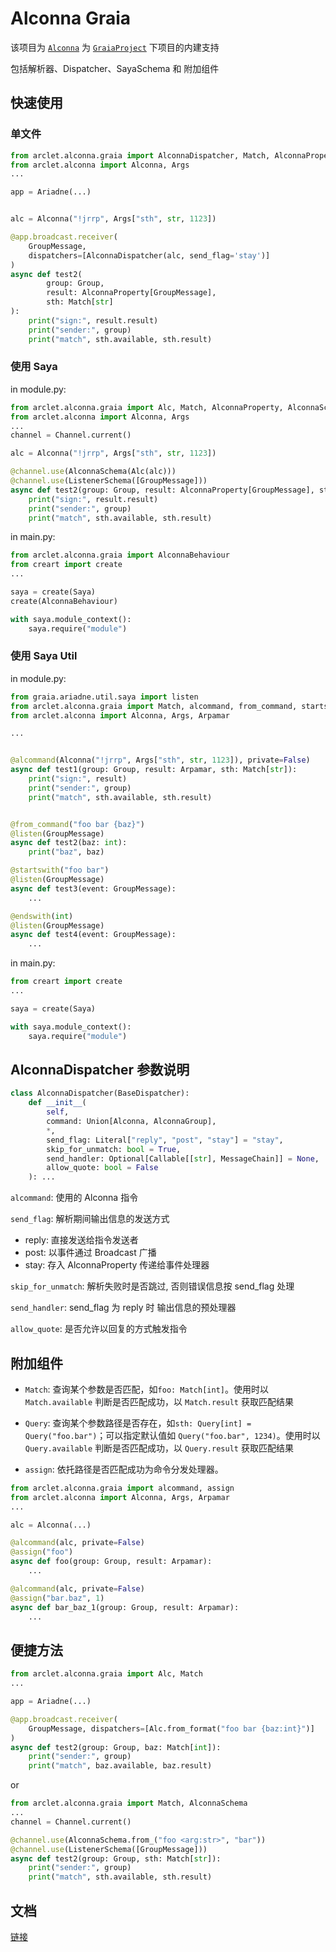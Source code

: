 # Alconna Graia

该项目为 [`Alconna`](https://github.com/ArcletProject/Alconna) 为 [`GraiaProject`](https://github.com/GraiaProject) 下项目的内建支持

包括解析器、Dispatcher、SayaSchema 和 附加组件

## 快速使用

### 单文件

```python
from arclet.alconna.graia import AlconnaDispatcher, Match, AlconnaProperty
from arclet.alconna import Alconna, Args
...

app = Ariadne(...)


alc = Alconna("!jrrp", Args["sth", str, 1123])

@app.broadcast.receiver(
    GroupMessage,
    dispatchers=[AlconnaDispatcher(alc, send_flag='stay')]
)
async def test2(
        group: Group,
        result: AlconnaProperty[GroupMessage],
        sth: Match[str]
):
    print("sign:", result.result)
    print("sender:", group)
    print("match", sth.available, sth.result)
```
### 使用 Saya

in module.py:
```python
from arclet.alconna.graia import Alc, Match, AlconnaProperty, AlconnaSchema
from arclet.alconna import Alconna, Args
...
channel = Channel.current()

alc = Alconna("!jrrp", Args["sth", str, 1123])

@channel.use(AlconnaSchema(Alc(alc)))
@channel.use(ListenerSchema([GroupMessage]))
async def test2(group: Group, result: AlconnaProperty[GroupMessage], sth: Match[str]):
    print("sign:", result.result)
    print("sender:", group)
    print("match", sth.available, sth.result)


```

in main.py:
```python
from arclet.alconna.graia import AlconnaBehaviour
from creart import create
...

saya = create(Saya)
create(AlconnaBehaviour)

with saya.module_context():
    saya.require("module")

```
### 使用 Saya Util

in module.py:

```python
from graia.ariadne.util.saya import listen
from arclet.alconna.graia import Match, alcommand, from_command, startswith, endswith
from arclet.alconna import Alconna, Args, Arpamar

...


@alcommand(Alconna("!jrrp", Args["sth", str, 1123]), private=False)
async def test1(group: Group, result: Arpamar, sth: Match[str]):
    print("sign:", result)
    print("sender:", group)
    print("match", sth.available, sth.result)


@from_command("foo bar {baz}")
@listen(GroupMessage)
async def test2(baz: int):
    print("baz", baz)

@startswith("foo bar")
@listen(GroupMessage)
async def test3(event: GroupMessage):
    ...

@endswith(int)
@listen(GroupMessage)
async def test4(event: GroupMessage):
    ...
```

in main.py:
```python
from creart import create
...

saya = create(Saya)

with saya.module_context():
    saya.require("module")

```

## AlconnaDispatcher 参数说明

```python
class AlconnaDispatcher(BaseDispatcher):
    def __init__(
        self,
        command: Union[Alconna, AlconnaGroup],
        *,
        send_flag: Literal["reply", "post", "stay"] = "stay",
        skip_for_unmatch: bool = True,
        send_handler: Optional[Callable[[str], MessageChain]] = None,
        allow_quote: bool = False
    ): ...
```

`alcommand`: 使用的 Alconna 指令

`send_flag`: 解析期间输出信息的发送方式
- reply: 直接发送给指令发送者
- post: 以事件通过 Broadcast 广播
- stay: 存入 AlconnaProperty 传递给事件处理器

`skip_for_unmatch`: 解析失败时是否跳过, 否则错误信息按 send_flag 处理

`send_handler`: send_flag 为 reply 时 输出信息的预处理器

`allow_quote`: 是否允许以回复的方式触发指令

## 附加组件

- `Match`: 查询某个参数是否匹配，如`foo: Match[int]`。使用时以 `Match.available` 判断是否匹配成功，以
`Match.result` 获取匹配结果

- `Query`: 查询某个参数路径是否存在，如`sth: Query[int] = Query("foo.bar")`；可以指定默认值如
`Query("foo.bar", 1234)`。使用时以 `Query.available` 判断是否匹配成功，以 `Query.result` 获取匹配结果

- `assign`: 依托路径是否匹配成功为命令分发处理器。

```python
from arclet.alconna.graia import alcommand, assign
from arclet.alconna import Alconna, Args, Arpamar
...

alc = Alconna(...)

@alcommand(alc, private=False)
@assign("foo")
async def foo(group: Group, result: Arpamar):
    ...

@alcommand(alc, private=False)
@assign("bar.baz", 1)
async def bar_baz_1(group: Group, result: Arpamar):
    ...
```

## 便捷方法

```python
from arclet.alconna.graia import Alc, Match
...

app = Ariadne(...)

@app.broadcast.receiver(
    GroupMessage, dispatchers=[Alc.from_format("foo bar {baz:int}")]
)
async def test2(group: Group, baz: Match[int]):
    print("sender:", group)
    print("match", baz.available, baz.result)
```

or

```python
from arclet.alconna.graia import Match, AlconnaSchema
...
channel = Channel.current()

@channel.use(AlconnaSchema.from_("foo <arg:str>", "bar"))
@channel.use(ListenerSchema([GroupMessage]))
async def test2(group: Group, sth: Match[str]):
    print("sender:", group)
    print("match", sth.available, sth.result)
```

## 文档

[链接](https://graiax.cn/guide/alconna.html#kirakira%E2%98%86dokidoki%E7%9A%84dispatcher)